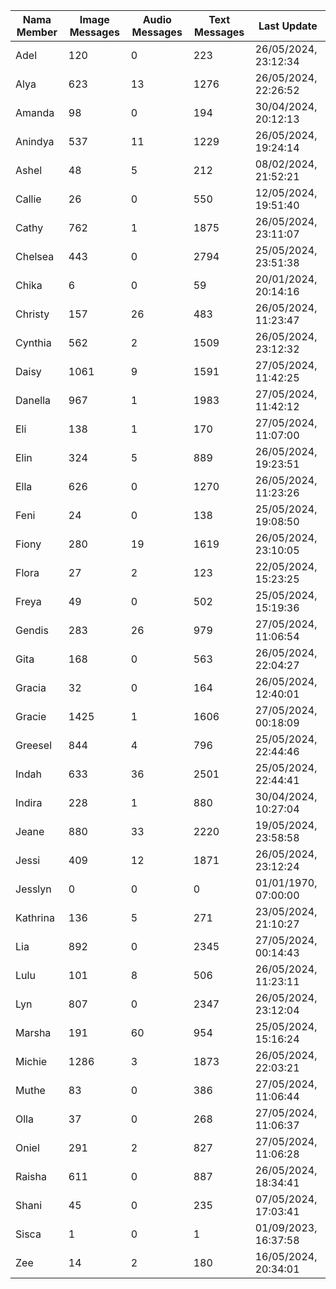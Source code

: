 | Nama Member | Image Messages | Audio Messages | Text Messages | Last Update |
| ------ | -------------- | -------------- | ------------- | ------------ |
| Adel | 120 | 0 | 223 | 26/05/2024, 23:12:34 |
| Alya | 623 | 13 | 1276 | 26/05/2024, 22:26:52 |
| Amanda | 98 | 0 | 194 | 30/04/2024, 20:12:13 |
| Anindya | 537 | 11 | 1229 | 26/05/2024, 19:24:14 |
| Ashel | 48 | 5 | 212 | 08/02/2024, 21:52:21 |
| Callie | 26 | 0 | 550 | 12/05/2024, 19:51:40 |
| Cathy | 762 | 1 | 1875 | 26/05/2024, 23:11:07 |
| Chelsea | 443 | 0 | 2794 | 25/05/2024, 23:51:38 |
| Chika | 6 | 0 | 59 | 20/01/2024, 20:14:16 |
| Christy | 157 | 26 | 483 | 26/05/2024, 11:23:47 |
| Cynthia | 562 | 2 | 1509 | 26/05/2024, 23:12:32 |
| Daisy | 1061 | 9 | 1591 | 27/05/2024, 11:42:25 |
| Danella | 967 | 1 | 1983 | 27/05/2024, 11:42:12 |
| Eli | 138 | 1 | 170 | 27/05/2024, 11:07:00 |
| Elin | 324 | 5 | 889 | 26/05/2024, 19:23:51 |
| Ella | 626 | 0 | 1270 | 26/05/2024, 11:23:26 |
| Feni | 24 | 0 | 138 | 25/05/2024, 19:08:50 |
| Fiony | 280 | 19 | 1619 | 26/05/2024, 23:10:05 |
| Flora | 27 | 2 | 123 | 22/05/2024, 15:23:25 |
| Freya | 49 | 0 | 502 | 25/05/2024, 15:19:36 |
| Gendis | 283 | 26 | 979 | 27/05/2024, 11:06:54 |
| Gita | 168 | 0 | 563 | 26/05/2024, 22:04:27 |
| Gracia | 32 | 0 | 164 | 26/05/2024, 12:40:01 |
| Gracie | 1425 | 1 | 1606 | 27/05/2024, 00:18:09 |
| Greesel | 844 | 4 | 796 | 25/05/2024, 22:44:46 |
| Indah | 633 | 36 | 2501 | 25/05/2024, 22:44:41 |
| Indira | 228 | 1 | 880 | 30/04/2024, 10:27:04 |
| Jeane | 880 | 33 | 2220 | 19/05/2024, 23:58:58 |
| Jessi | 409 | 12 | 1871 | 26/05/2024, 23:12:24 |
| Jesslyn | 0 | 0 | 0 | 01/01/1970, 07:00:00 |
| Kathrina | 136 | 5 | 271 | 23/05/2024, 21:10:27 |
| Lia | 892 | 0 | 2345 | 27/05/2024, 00:14:43 |
| Lulu | 101 | 8 | 506 | 26/05/2024, 11:23:11 |
| Lyn | 807 | 0 | 2347 | 26/05/2024, 23:12:04 |
| Marsha | 191 | 60 | 954 | 25/05/2024, 15:16:24 |
| Michie | 1286 | 3 | 1873 | 26/05/2024, 22:03:21 |
| Muthe | 83 | 0 | 386 | 27/05/2024, 11:06:44 |
| Olla | 37 | 0 | 268 | 27/05/2024, 11:06:37 |
| Oniel | 291 | 2 | 827 | 27/05/2024, 11:06:28 |
| Raisha | 611 | 0 | 887 | 26/05/2024, 18:34:41 |
| Shani | 45 | 0 | 235 | 07/05/2024, 17:03:41 |
| Sisca | 1 | 0 | 1 | 01/09/2023, 16:37:58 |
| Zee | 14 | 2 | 180 | 16/05/2024, 20:34:01 |
